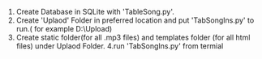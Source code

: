 1. Create Database in SQLite with 'TableSong.py'.
2. Create 'Uplaod' Folder in preferred location and put
   'TabSongIns.py' to run.( for example D:\Upload)
3. Create static folder(for all .mp3 files) and templates folder   (for all html files) under Uplaod Folder.
4.run 'TabSongIns.py' from termial

 
